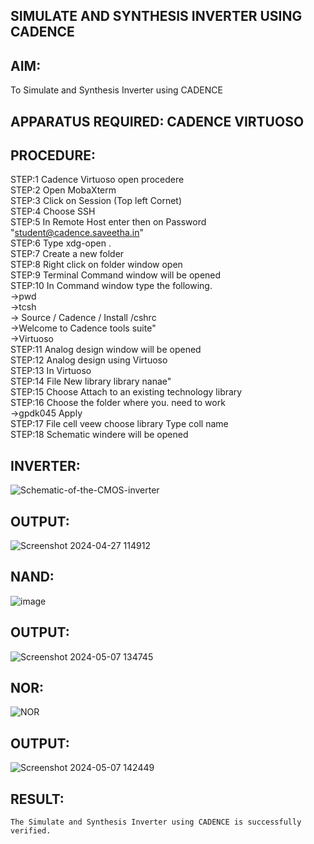 ## SIMULATE AND SYNTHESIS INVERTER USING CADENCE
## AIM:
To Simulate and Synthesis Inverter using CADENCE

## APPARATUS REQUIRED: CADENCE VIRTUOSO

## PROCEDURE:
STEP:1 Cadence Virtuoso open procedere<br>
STEP:2 Open MobaXterm<br>
STEP:3 Click on Session (Top left Cornet)<br>
STEP:4 Choose SSH<br>
STEP:5 In Remote Host enter then on Password "student@cadence.saveetha.in" <br>
STEP:6 Type xdg-open .<br>
STEP:7 Create a new folder<br>
STEP:8 Right click on folder window open<br>
STEP:9 Terminal Command window will be opened<br>
STEP:10 In Command window type the following.<br>
      ->pwd<br>
      ->tcsh<br>
      -> Source / Cadence / Install /cshrc<br>
      ->Welcome to Cadence tools suite"<br>
      ->Virtuoso<br>
STEP:11 Analog design window will be opened<br>
STEP:12 Analog design using Virtuoso<br>
STEP:13 In Virtuoso <br>
STEP:14 File New library library nanae"<br>
STEP:15 Choose Attach to an existing technology library<br>
STEP:16 Choose the folder where you. need to work<br>
        ->gpdk045 Apply<br>
STEP:17 File cell veew choose library Type coll name<br>
STEP:18 Schematic windere will be opened<br>


## INVERTER:


![Schematic-of-the-CMOS-inverter](https://github.com/Udayabharathim/VLSI-LAB-EXP-6/assets/160568654/3e138a6d-bb71-425f-ad2b-a45448f889c0)

## OUTPUT:


![Screenshot 2024-04-27 114912](https://github.com/Udayabharathim/VLSI-LAB-EXP-6/assets/160568654/170be266-dab5-44ed-bdbb-2605b232521c)

## NAND:

![image](https://github.com/Udayabharathim/VLSI-LAB-EXP-6/assets/160568654/f1cc0b7d-1351-4a0a-8fc7-6bbad28506e4)

## OUTPUT:


![Screenshot 2024-05-07 134745](https://github.com/Udayabharathim/VLSI-LAB-EXP-6/assets/160568654/f5f604e8-73a3-41c5-9904-29b9fbf7267a)

## NOR:

![NOR](https://github.com/Udayabharathim/VLSI-LAB-EXP-6/assets/160568654/cad75e76-fdbe-4716-82b0-7fbccd5a45de)

## OUTPUT:

![Screenshot 2024-05-07 142449](https://github.com/Udayabharathim/VLSI-LAB-EXP-6/assets/160568654/d5bd3143-fc6e-4ba4-ad86-a7ab46f89d12)

## RESULT:
	The Simulate and Synthesis Inverter using CADENCE is successfully verified.
